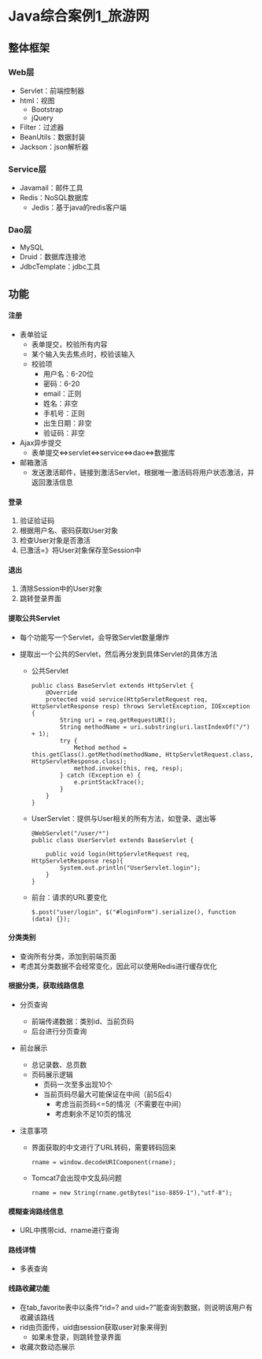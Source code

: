 # Java综合案例1_旅游网

## 整体框架

### Web层

- Servlet：前端控制器
- html：视图
  - Bootstrap
  - jQuery
- Filter：过滤器
- BeanUtils：数据封装
- Jackson：json解析器

### Service层

- Javamail：邮件工具
- Redis：NoSQL数据库
  - Jedis：基于java的redis客户端

### Dao层

- MySQL
- Druid：数据库连接池
- JdbcTemplate：jdbc工具

## 功能

#### 注册

- 表单验证
  - 表单提交，校验所有内容
  - 某个输入失去焦点时，校验该输入
  - 校验项
    - 用户名：6-20位
    - 密码：6-20
    - email：正则
    - 姓名：非空
    - 手机号：正则
    - 出生日期：非空
    - 验证码：非空
- Ajax异步提交
  - 表单提交<=>servlet<=>service<=>dao<=>数据库
- 邮箱激活
  - 发送激活邮件，链接到激活Servlet，根据唯一激活码将用户状态激活，并返回激活信息

#### 登录

1. 验证验证码
2. 根据用户名、密码获取User对象
3. 检查User对象是否激活
4. 已激活=》将User对象保存至Session中

#### 退出

1. 清除Session中的User对象
2. 跳转登录界面

#### 提取公共Servlet

- 每个功能写一个Servlet，会导致Servlet数量爆炸

- 提取出一个公共的Servlet，然后再分发到具体Servlet的具体方法

  - 公共Servlet

    ```
    public class BaseServlet extends HttpServlet {
        @Override
        protected void service(HttpServletRequest req, HttpServletResponse resp) throws ServletException, IOException {
            String uri = req.getRequestURI();
            String methodName = uri.substring(uri.lastIndexOf("/") + 1);
            try {
                Method method = this.getClass().getMethod(methodName, HttpServletRequest.class, HttpServletResponse.class);
                method.invoke(this, req, resp);
            } catch (Exception e) {
                e.printStackTrace();
            }
        }
    }
    ```

  - UserServlet：提供与User相关的所有方法，如登录、退出等

    ```
    @WebServlet("/user/*")
    public class UserServlet extends BaseServlet {
    
        public void login(HttpServletRequest req, HttpServletResponse resp){
            System.out.println("UserServlet.login");
        }
    }
    ```

  - 前台：请求的URL要变化

    ```
    $.post("user/login", $("#loginForm").serialize(), function (data) {});
    ```

#### 分类类别

- 查询所有分类，添加到前端页面
- 考虑其分类数据不会经常变化，因此可以使用Redis进行缓存优化

#### 根据分类，获取线路信息

- 分页查询
  - 前端传递数据：类别id、当前页码
  - 后台进行分页查询

- 前台展示
  - 总记录数、总页数
  - 页码展示逻辑
    - 页码一次至多出现10个
    - 当前页码尽最大可能保证在中间（前5后4）
      - 考虑当前页码<=5的情况（不需要在中间）
      - 考虑剩余不足10页的情况

- 注意事项

  - 界面获取的中文进行了URL转码，需要转码回来

    ```
    rname = window.decodeURIComponent(rname);
    ```

  - Tomcat7会出现中文乱码问题

    ```
    rname = new String(rname.getBytes("iso-8859-1"),"utf-8");
    ```

#### 模糊查询路线信息

- URL中携带cid、rname进行查询

#### 路线详情

- 多表查询

#### 线路收藏功能

- 在tab_favorite表中以条件“rid=? and uid=?”能查询到数据，则说明该用户有收藏该路线
- rid由页面传，uid由session获取user对象来得到
  - 如果未登录，则跳转登录界面
- 收藏次数动态展示

